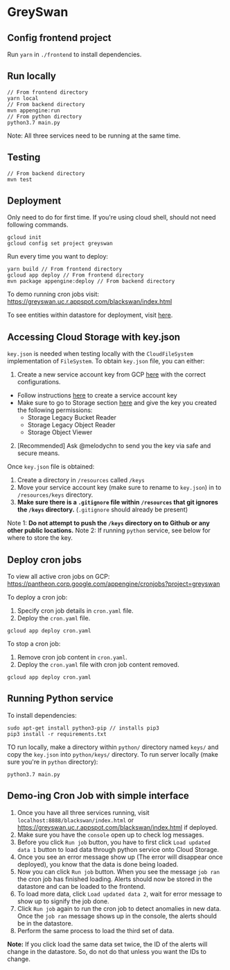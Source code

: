 # GreySwan

## Config frontend project
Run `yarn` in `./frontend` to install dependencies.

## Run locally
```
// From frontend directory
yarn local
// From backend directory
mvn appengine:run
// From python directory
python3.7 main.py
```
Note: All three services need to be running at the same time.

## Testing
```
// From backend directory
mvn test
```

## Deployment
Only need to do for first time. If you're using cloud shell, should not need following commands.
```
gcloud init
gcloud config set project greyswan
```
Run every time you want to deploy:
```
yarn build // From frontend directory
gcloud app deploy // From frontend directory
mvn package appengine:deploy // From backend directory
```
To demo running cron jobs visit: https://greyswan.uc.r.appspot.com/blackswan/index.html

To see entities within datastore for deployment, visit [here](https://pantheon.corp.google.com/datastore/entities;kind=alert;ns=__$DEFAULT$__/query/kind?project=greyswan).

## Accessing Cloud Storage with key.json
`key.json` is needed when testing locally with the `CloudFileSystem` implementation of `FileSystem`.
To obtain `key.json` file, you can either:
1) Create a new service account key from GCP [here](https://pantheon.corp.google.com/iam-admin/serviceaccounts?project=greyswan) with the correct configurations. 
- Follow instructions [here](https://cloud.google.com/iam/docs/creating-managing-service-account-keys) to create a service account key 
- Make sure to go to Storage section [here](https://pantheon.corp.google.com/storage/browser/greyswan.appspot.com;tab=permissions?forceOnBucketsSortingFiltering=false&project=greyswan&prefix=) and give the key you created the following permissions: 
  - Storage Legacy Bucket Reader
  - Storage Legacy Object Reader
  - Storage Object Viewer
2) [Recommended] Ask @melodychn to send you the key via safe and secure means. 

Once `key.json` file is obtained:
1) Create a directory in `/resources` called `/keys` 
2) Move your service account key (make sure to rename to `key.json`) in to `/resources/keys` directory.
3) **Make sure there is a `.gitignore` file within `/resources` that git ignores the `/keys` directory.** (`.gitignore` should already be present)

Note 1: **Do not attempt to push the `/keys` directory on to Github or any other public locations.**
Note 2: If running `python` service, see below for where to store the key. 


## Deploy cron jobs
To view all active cron jobs on GCP: https://pantheon.corp.google.com/appengine/cronjobs?project=greyswan

To deploy a cron job:
1) Specify cron job details in `cron.yaml` file. 
2) Deploy the `cron.yaml` file. 
```
gcloud app deploy cron.yaml
```
To stop a cron job:
1) Remove cron job content in `cron.yaml`. 
2) Deploy the `cron.yaml` file with cron job content removed. 
```
gcloud app deploy cron.yaml
```

## Running Python service
To install dependencies:
```
sudo apt-get install python3-pip // installs pip3
pip3 install -r requirements.txt
```
TO run locally, make a directory within `python/` directory named `keys/` and copy the `key.json` into `python/keys/` directory. 
To run server locally (make sure you're in `python` directory):
```
python3.7 main.py
```

## Demo-ing Cron Job with simple interface 
1) Once you have all three services running, visit `localhost:8888/blackswan/index.html` or https://greyswan.uc.r.appspot.com/blackswan/index.html if deployed.
2) Make sure you have the `console` open up to check log messages. 
3) Before you click `Run job` button, you have to first click `Load updated data 1` button to load data through python service onto Cloud Storage.
4) Once you see an error message show up (The error will disappear once deployed), you know that the data is done being loaded.
5) Now you can click `Run job` button. When you see the message `job ran` the cron job has finished loading. Alerts should now be stored in the datastore and can be loaded to the frontend. 
6) To load more data, click `Load updated data 2`, wait for error message to show up to signify the job done. 
7) Click `Run job` again to run the cron job to detect anomalies in new data. Once the `job ran` message shows up in the console, the alerts should be in the datastore. 
8) Perform the same process to load the third set of data. 

**Note:** If you click load the same data set twice, the ID of the alerts will change in the datastore. So, do not do that unless you want the IDs to change. 
